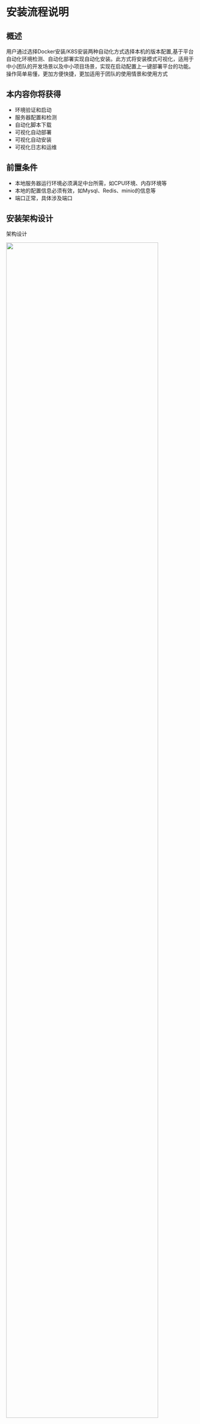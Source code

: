 # 安装流程说明

## 概述

用户通过选择Docker安装/K8S安装两种自动化方式选择本机的版本配置,基于平台自动化环境检测、自动化部署实现自动化安装。此方式将安装模式可视化，适用于中小团队的开发场景以及中小项目场景，实现在启动配置上一键部署平台的功能。操作简单易懂，更加方便快捷，更加适用于团队的使用情景和使用方式

## 本内容你将获得

- 环境验证和启动
- 服务器配置和检测
- 自动化脚本下载
- 可视化自动部署
- 可视化自动安装
- 可视化日志和运维

## 前置条件

- 本地服务器运行环境必须满足中台所需，如CPU环境、内存环境等
- 本地的配置信息必须有效，如Mysql、Redis、minio的信息等
- 端口正常，具体涉及端口

## 安装架构设计

架构设计

<img src="/install/01_zhongtai_install.png" width="90%">

安装流程说明

- 运行环境检查（CPU环境、内存环境、Docker环境）
- 检测配置正常（Mysql环境、Redis环境、minio环境）
- 用户选择中台安装方式触发，包括Docker/K8S
- 自动化sql/yaml脚本下载
- 自动化配置镜像（镜像仓库名、镜像标签、镜像ID、镜像大小及镜像创建日期）
- 自动化配置容器（容器名、域名）
- 自动化安装
- 完成安装

## 视频教程

- 待补充

## 安装步骤

ACP安装器是企业级研发中台服务ACP（Alinesno Cloud Platform）的一键便携式安装模式，是业务应用生命周期管理和监控的新一代中台安装器服务

### 环境检查

- 运行环境的动态检测是自动化安装的前提
- 基于服务器对本机的初步环境构建
- 判断本机操作系统、Docker环境、JDK环境、内存资源、CPU资源等资源现状
- 对平台所需资源进行匹配，使得平台安装实现可维护性和灵活性
- 环境检查正常提示

<img src="/install/02_zhongtai_install.jpg" width="60%">

### 选择套件

- 中台安装模型基于不同版本，不同的安装配置，同时需要不同的PaaS层支持
- 平台针对于不同技术研发体系、研发中台体系、数据治理运营及自动运维体系提供三种不同功能配置的基础版本、专业版本及旗舰版本
- 团队可根据开发需求选择

<img src="/install/03_zhongtai_install.jpg" width="60%">

### 安装方式

- 研发中台服务ACP（Alinesno Cloud Platform）需要用户提供基础配置
- 自动可视化安装模式会根据用户提供的数据库、Redis及minio、域名及管理员等信息按最小环境进行评估并选择配置
- 对用户提供的中间件安全检查通过后即可选择Docker安装或K8S安装

<img src="/install/04_zhongtai_install.jpg" width="60%">

### 安装完成

- 区别于docker云原生和k8s云原生两种安装配置
- 根据用户选择的自动化安装方式，安装器立即获取到安装项，对数据库脚本、应用程序进行初始化验证并启动验证
- 待各个安装项完成下载并通过验证后即可开启中台学习之旅

<img src="/install/05_zhongtai_install.jpg" width="60%">

## 其它

- 无
